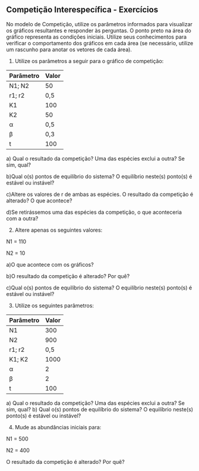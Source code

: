 ## Competição Interespecífica - Exercícios

No modelo de Competição, utilize os parâmetros informados para visualizar os gráficos resultantes e responder às perguntas. O ponto preto na área do gráfico representa as condições iniciais. Utilize seus conhecimentos para verificar o comportamento dos gráficos em cada área (se necessário, utilize um rascunho para anotar os vetores de cada área).

1. Utilize os parâmetros a seguir para o gráfico de competição:

| Parâmetro   | Valor    |
|--------------- | --------------- |
| N1; N2   | 50   |
| r1; r2   | 0,5   |
| K1   | 100   |
| K2   | 50   |
| α  | 0,5   |
| β   | 0,3  |
| t   | 100   |


a) Qual o resultado da competição? Uma das espécies exclui a outra? Se sim, qual?

b)Qual o(s) pontos de equilíbrio do sistema? O equilíbrio neste(s) ponto(s) é estável ou instável?

c)Altere os valores de r de ambas as espécies. O resultado da competição é alterado? O que acontece?

d)Se retirássemos uma das espécies da competição, o que aconteceria com a outra?

2) Altere apenas os seguintes valores:

N1 = 110

N2 = 10

a)O que acontece com os gráficos?

b)O resultado da competição é alterado? Por quê?

c)Qual o(s) pontos de equilíbrio do sistema? O equilíbrio neste(s) ponto(s) é estável ou instável?

3) Utilize os seguintes parâmetros:


| Parâmetro   | Valor    |
|--------------- | --------------- |
| N1  | 300   |
| N2   | 900   |
| r1; r2   | 0,5   |
| K1; K2   | 1000   |
| α  | 2   |
| β   | 2  |
| t   | 100   |


a) Qual o resultado da competição? Uma das espécies exclui a outra? Se sim, qual?
b) Qual o(s) pontos de equilíbrio do sistema? O equilíbrio neste(s) ponto(s) é estável ou instável?

4) Mude as abundâncias iniciais para:

N1 = 500

N2 = 400

O resultado da competição é alterado? Por quê?